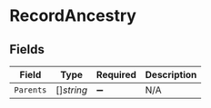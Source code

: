 # RecordAncestry


## Fields

| Field              | Type               | Required           | Description        |
| ------------------ | ------------------ | ------------------ | ------------------ |
| `Parents`          | []*string*         | :heavy_minus_sign: | N/A                |